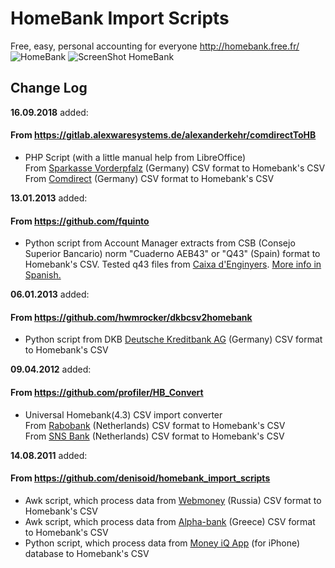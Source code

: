 # HomeBank Import Scripts #
Free, easy, personal accounting for everyone <http://homebank.free.fr/>
![HomeBank](http://homebank.free.fr/img/web_title.png "Logo HomeBank")
![ScreenShot HomeBank](http://homebank.free.fr/img/homebank_all.jpg "ScreenShot HomeBank")

## Change Log ##
**16.09.2018** added:
#### From <https://gitlab.alexwaresystems.de/alexanderkehr/comdirectToHB> ####
*   PHP Script (with a little manual help from LibreOffice)  
    From [Sparkasse Vorderpfalz](http://sparkasse-vorderpfalz.de/) (Germany) CSV format to Homebank's CSV  
    From [Comdirect](http://comdirect.de/) (Germany) CSV format to Homebank's CSV  

**13.01.2013** added:
#### From <https://github.com/fquinto> ####
*   Python script from Account Manager extracts from CSB (Consejo Superior Bancario) norm "Cuaderno AEB43" or "Q43" (Spain) format to Homebank's CSV. Tested q43 files from [Caixa d'Enginyers](https://www.caixa-enginyers.com). [More info in Spanish.](http://www.tesoreria.com/oldweb/index.php?option=com_content&view=article&id=128:la-norma-43-del-consejo-superior-bancario-csb&catid=59:normativa-nacional-e-internacional&Itemid=90)

**06.01.2013** added:
#### From <https://github.com/hwmrocker/dkbcsv2homebank> ####
*   Python script from DKB [Deutsche Kreditbank AG](https://www.dkb.de/) (Germany) CSV format to Homebank's CSV

**09.04.2012** added:
#### From <https://github.com/profiler/HB_Convert> ####
*   Universal Homebank(4.3) CSV import converter  
    From [Rabobank](https://www.rabobank.com) (Netherlands) CSV format to Homebank's CSV  
    From [SNS Bank](https://www.snsbank.nl) (Netherlands) CSV format to Homebank's CSV  
  
**14.08.2011** added:
#### From <https://github.com/denisoid/homebank_import_scripts> ####
*   Awk script, which process data from [Webmoney](http://www.wmtransfer.com/) (Russia) CSV format to Homebank's CSV
*   Awk script, which process data from [Alpha-bank](http://www.alpha.gr) (Greece) CSV format to Homebank's CSV
*   Python script, which process data from [Money iQ App](https://itunes.apple.com/us/app/money-iq/id401136940?mt=8) (for iPhone) database to Homebank's CSV

